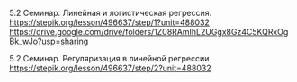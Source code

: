 
5.2 Семинар. Линейная и логистическая регрессия. 
https://stepik.org/lesson/496637/step/1?unit=488032  
https://drive.google.com/drive/folders/1Z08RAmIhL2UGgx8Gz4C5KQRxOgBk_wJo?usp=sharing

5.2 Семинар. Регуляризация в линейной регрессии
https://stepik.org/lesson/496637/step/2?unit=488032
